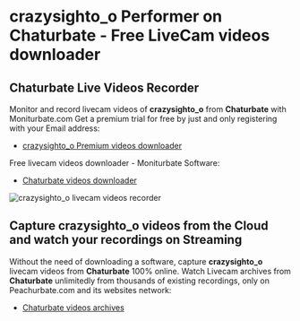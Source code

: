 # crazysighto_o Performer on Chaturbate - Free LiveCam videos downloader

## Chaturbate Live Videos Recorder

Monitor and record livecam videos of **crazysighto_o** from **Chaturbate** with Moniturbate.com
Get a premium trial for free by just and only registering with your Email address:
* [crazysighto_o Premium videos downloader](https://moniturbate.com/request-demo-licence-key.html)

Free livecam videos downloader - Moniturbate Software:
* [Chaturbate videos downloader](https://moniturbate.com/moniturbate-download-software.html)

![crazysighto_o livecam videos recorder](https://peachurnet.com/templates/moniturbate-software.png)


## Capture crazysighto_o videos from the Cloud and watch your recordings on Streaming

Without the need of downloading a software, capture **crazysighto_o** livecam videos from **Chaturbate** 100% online.
Watch Livecam archives from **Chaturbate** unlimitedly from thousands of existing recordings, only on Peachurbate.com and its websites network:
* [Chaturbate videos archives](https://peachurnet.com/)